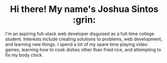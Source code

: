 <h1 align="center"> Hi there! My name's Joshua Sintos :grin: </h1>

I'm an aspiring full-stack web developer disguised as a full-time college student. Interests include creating solutions to problems, web development, and learning new things. I spend a lot of my spare time playing video games, learning how to cook dishes other than fried rice, and attempting to fix my body clock.